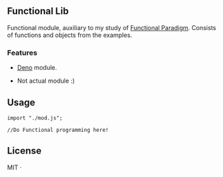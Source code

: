 Functional Lib
----
Functional module, auxiliary to my study of [Functional Paradigm](https://github.com/MostlyAdequate/mostly-adequate-guide).
Consists of functions and objects from the examples.

### Features

- [Deno](https://deno.land) module.

- Not actual module :)

## Usage
```
import "./mod.js";

//Do Functional programming here!
```
## License

MIT &middot;
